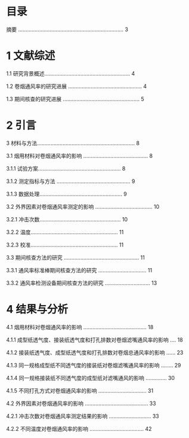 # 目录

摘要 ...................................................................... 3

# 1 文献综述

1.1 研究背景概述......................................................... 4

1.2 卷烟通风率的研究进展 ................................................. 4

1.3 期间核查的研究进展 ................................................... 5

# 2 引言

3 材料与方法................................................................. 8

3.1 烟用材料对卷烟通风率的影响 ........................................... 8

3.1.1 试验方案....................................................... 8

3.1.2 测定指标与方法 ................................................. 9

3.1.3 数据处理....................................................... 9

3.2 外界因素对卷烟通风率测定的影响 ...................................... 10

3.2.1 冲击次数...................................................... 10

3.2.2 温度.......................................................... 11

3.2.3 校准.......................................................... 11

3.3 期间核查方法的研究 .................................................. 11

3.3.1 通风率标准棒期间核查方法的研究 ................................ 11

3.3.2 通风率检测设备期间核查方法的研究 .............................. 13

# 4 结果与分析

4.1 烟用材料对卷烟通风率的影响 .......................................... 18

4.1.1 成型纸透气度、接装纸透气度和打孔排数对卷烟滤嘴通风率的影响 .... 18

4.1.2 接装纸透气度、成型纸透气度和打孔排数对卷烟总通风率的影响 ...... 23

4.1.3 同一规格成型纸不同透气度的接装纸对卷烟滤嘴通风率的影响 ........ 29

4.1.4 同一规格接装纸不同透气度的成型纸对滤嘴通风的影响 .............. 30

4.1.5 不同打孔方式对卷烟通风率的影响 ................................ 31

4.2 外界因素对卷烟通风率的影响 .......................................... 33

4.2.1 冲击次数对卷烟通风率测定结果的影响 ............................ 33

4.2.2 不同温度对卷烟通风率的影响 .................................... 42